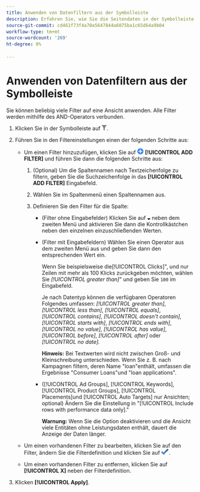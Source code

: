 ```yaml
---
title: Anwenden von Datenfiltern aus der Symbolleiste
description: Erfahren Sie, wie Sie die Seitendaten in der Symbolleiste filtern.
source-git-commit: cd461f73f4a70a5647844a6075ba1c65d64a9b04
workflow-type: tm+mt
source-wordcount: '269'
ht-degree: 0%

---
```


# Anwenden von Datenfiltern aus der Symbolleiste

Sie können beliebig viele Filter auf eine Ansicht anwenden. Alle Filter werden mithilfe des AND-Operators verbunden.

1. Klicken Sie in der Symbolleiste auf ![Filter](/help/search-social-commerce/assets/filter.png "Filter").

1. Führen Sie in den Filtereinstellungen einen der folgenden Schritte aus:

   * Um einen Filter hinzuzufügen, klicken Sie auf ![Filter hinzufügen](/help/search-social-commerce/assets/add.png "Filter hinzufügen") **[!UICONTROL ADD FILTER]** und führen Sie dann die folgenden Schritte aus:

      1. (Optional) Um die Spaltennamen nach Textzeichenfolge zu filtern, geben Sie die Suchzeichenfolge in das **[!UICONTROL ADD FILTER]** Eingabefeld.

      1. Wählen Sie im Spaltenmenü einen Spaltennamen aus.

      1. Definieren Sie den Filter für die Spalte:

         * (Filter ohne Eingabefelder) Klicken Sie auf ![Abwärtspfeil](/help/search-social-commerce/assets/arrow-down-expand.png "Abwärtspfeil") neben dem zweiten Menü und aktivieren Sie dann die Kontrollkästchen neben den einzelnen einzuschließenden Werten.

         * (Filter mit Eingabefeldern) Wählen Sie einen Operator aus dem zweiten Menü aus und geben Sie dann den entsprechenden Wert ein.

            Wenn Sie beispielsweise die[!UICONTROL Clicks]&quot;, und nur Zeilen mit mehr als 100 Klicks zurückgeben möchten, wählen Sie *[!UICONTROL greater than]*&quot; und geben Sie `100` im Eingabefeld.

            Je nach Datentyp können die verfügbaren Operatoren Folgendes umfassen: *[!UICONTROL greater than]*, *[!UICONTROL less than]*, *[!UICONTROL equals]*, *[!UICONTROL contains]*, *[!UICONTROL doesn't contain]*, *[!UICONTROL starts with]*, *[!UICONTROL ends with]*, *[!UICONTROL no value]*, *[!UICONTROL has value]*, *[!UICONTROL before]*, *[!UICONTROL after]* oder *[!UICONTROL no date].*

            **Hinweis:** Bei Textwerten wird nicht zwischen Groß- und Kleinschreibung unterschieden. Wenn Sie z. B. nach Kampagnen filtern, deren Name &quot;loan&quot;enthält, umfassen die Ergebnisse &quot;Consumer Loans&quot;und &quot;loan applications&quot;.

         * ([!UICONTROL Ad Groups], [!UICONTROL Keywords], [!UICONTROL Product Groups], [!UICONTROL Placements]und [!UICONTROL Auto Targets] nur Ansichten; optional) Ändern Sie die Einstellung in &quot;[!UICONTROL Include rows with performance data only].&quot;

            **Warnung:** Wenn Sie die Option deaktivieren und die Ansicht viele Entitäten ohne Leistungsdaten enthält, dauert die Anzeige der Daten länger.
   * Um einen vorhandenen Filter zu bearbeiten, klicken Sie auf den Filter, ändern Sie die Filterdefinition und klicken Sie auf ![Filter aktualisieren](/help/search-social-commerce/assets/select.png "Filter aktualisieren").

   * Um einen vorhandenen Filter zu entfernen, klicken Sie auf **[!UICONTROL X]** neben der Filterdefinition.


1. Klicken **[!UICONTROL Apply]**.
